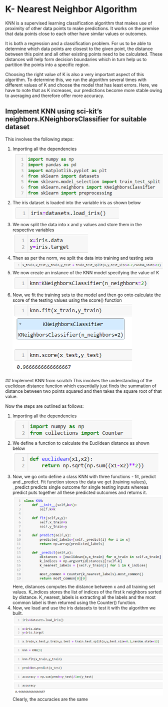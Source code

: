 # K- Nearest Neighbor Algorithm
KNN is a supervised learning classification algorithm that makes use of proximity of other data points to make predictions. It works on the premise that data points close to each other have similar values or outcomes. 

It is both a regression and a classification problem. For us to be able to determine which data points are closest to the given point, the distance between this point and all other existing points need to be calculated. These distances will help form decision boundaries which in turn help us to partition the points into a specific region. 

Choosing the right value of K is also a very important aspect of this algorithm. To determine this, we run the algorithm several times with different values of K and choose the model that has least errors. Here, we have to note that as K increases, our predictions become more stable owing to averaging and therefore offer more accuracy.
## Implement KNN using sci-kit’s neighbors.KNeighborsClassifier for suitable dataset
This involves the following steps:
<ol>
  <li>Importing all the dependencies</li>
  <img src="pictures/6.1.png"></img>
  <li>The iris dataset is loaded into the variable iris as shown below</li>
  <img src="pictures/6.2.png"></img>
  <li>We now split the data into x and y values and store them in the respective variables</li>
  <img src="pictures/6.3.png"></img>
  <li>Then as per the norm, we split the data into training and testing sets</li>
  <img src="pictures/6.4.png"></img>
  <li>We now create an instance of the KNN model specifying the value of K</li>
  <img src="pictures/6.5.png"></img>
  <li>Now, we fit the training sets to the model and then go onto calculate the score of the testing values using the score() function</li>
  <img src="pictures/6.6.png"></img>
</ol>
## Implement KNN from scratch
This involves the understanding of the euclidean distance function which essentially just finds the summation of distance between two points squared and then takes the square root of that value.

Now the steps are outlined as follows:
<ol>
  <li>Importing all the dependencies</li>
  <img src="pictures/6.7.png"></img>
  <li>We define a function to calculate the Euclidean distance as shown below</li>
  <img src="pictures/6.8.png"></img>
  <li>Now, we go onto define a class KNN with three functions - fit, predict and _predict. Fit function stores the data we get (training values), _predict predicts single outcome for single testing inputs whereas predict puts together all these predicted outcomes and returns it.</li>
  <img src="pictures/6.9.png"></img>
  <br>Here, distances computes the distance between x and all training set values. K_indices stores the list of indices of the first k neighbors sorted by distance. K_nearest_labels is extracting all the labels and the most common label is then returned using the Counter() function.
  <li>Now, we load and use the iris datasets to test it with the algorithm we built.</li>
  <img src="pictures/6.10.png"></img>
  <br>Clearly, the accuracies are the same
</ol>
